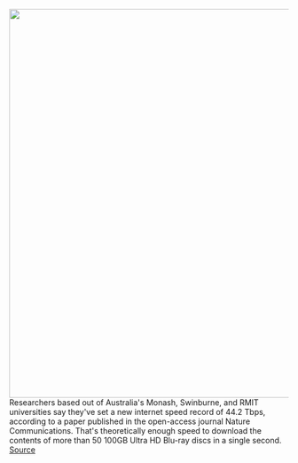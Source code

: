 <img src='https://cdn.vox-cdn.com/thumbor/OAdTrCW8U0zEhHwRRKKpVltabG4=/0x0:2040x1360/1200x800/filters:focal(857x517:1183x843)/cdn.vox-cdn.com/uploads/chorus_image/image/66831168/mdoying_180411_2400_0089still.0.jpg' width='700px' /><br/>
Researchers based out of Australia's Monash, Swinburne, and RMIT universities say they've set a new internet speed record of 44.2 Tbps, according to a paper published in the open-access journal Nature Communications. That's theoretically enough speed to download the contents of more than 50 100GB Ultra HD Blu-ray discs in a single second.
<a href='https://www.theverge.com/2020/5/22/21267321/broadband-internet-speed-record-australia-researchers-micro-comb-fiber'> Source <a/>